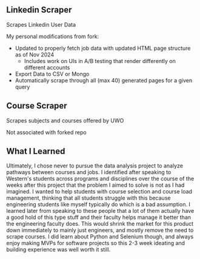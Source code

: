 ## Linkedin Scraper

Scrapes Linkedin User Data

My personal modifications from fork:

- Updated to properly fetch job data with updated HTML page structure as of Nov 2024
  - Includes work on UIs in A/B testing that render differently on different accounts  
- Export Data to CSV or Mongo
- Automatically scrape through all (max 40) generated pages for a given query


## Course Scraper

Scrapes subjects and courses offered by UWO

Not associated with forked repo


## What I Learned

Ultimately, I chose never to pursue the data analysis project to analyze pathways between courses and jobs.
I identified after speaking to Western's students across programs and disciplines over the course of the weeks after this project that the problem I aimed to solve is not as I had imagined.
I wanted to help students with course selection and course load management, thinking that all students struggle with this because engineering students like myself typically do which is a bad assumption.
I learned later from speaking to these people that a lot of them actually have a good hold of this type stuff and their faculty helps manage it better than the engineering faculty does.
This would shrink the market for this product down immediately to mainly just engineers, and mostly remove the need to scrape courses.
I did learn about Python and Selenium though, and always enjoy making MVPs for software projects so this 2-3 week ideating and building experience was well worth it still.
